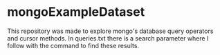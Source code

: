 # mongoExampleDataset

This repository was made to explore mongo's database query operators and cursor methods. In queries.txt there is a search parameter where I follow with the command to find these results.
